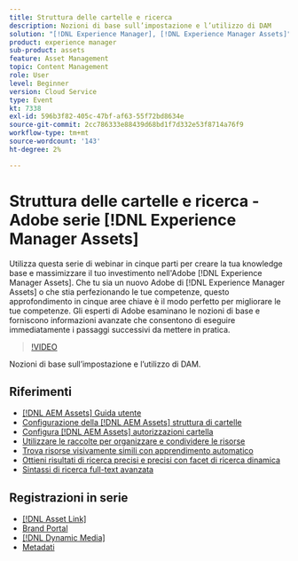 ```yaml
---
title: Struttura delle cartelle e ricerca
description: Nozioni di base sull’impostazione e l’utilizzo di DAM
solution: "[!DNL Experience Manager], [!DNL Experience Manager Assets]"
product: experience manager
sub-product: assets
feature: Asset Management
topic: Content Management
role: User
level: Beginner
version: Cloud Service
type: Event
kt: 7338
exl-id: 596b3f82-405c-47bf-af63-55f72bd8634e
source-git-commit: 2cc786333e88439d68bd1f7d332e53f8714a76f9
workflow-type: tm+mt
source-wordcount: '143'
ht-degree: 2%

---
```


# Struttura delle cartelle e ricerca - Adobe serie [!DNL Experience Manager Assets]

Utilizza questa serie di webinar in cinque parti per creare la tua knowledge base e massimizzare il tuo investimento nell&#39;Adobe [!DNL Experience Manager Assets]. Che tu sia un nuovo Adobe di [!DNL Experience Manager Assets] o che stia perfezionando le tue competenze, questo approfondimento in cinque aree chiave è il modo perfetto per migliorare le tue competenze. Gli esperti di Adobe esaminano le nozioni di base e forniscono informazioni avanzate che consentono di eseguire immediatamente i passaggi successivi da mettere in pratica.

>[!VIDEO](https://video.tv.adobe.com/v/332135/?quality=12&learn=on&hidetitle=true)

Nozioni di base sull’impostazione e l’utilizzo di DAM.

## Riferimenti

* [[!DNL AEM Assets] Guida utente](https://experienceleague.adobe.com/en/docs/experience-manager-65/content/assets/assets)
* [Configurazione della  [!DNL AEM Assets] struttura di cartelle](https://experienceleague.adobe.com/en/docs/experience-manager-learn/assets/configuring/baseline-folders)
* [Configura [!DNL AEM Assets] autorizzazioni cartella](https://experienceleague.adobe.com/en/docs/experience-manager-learn/assets/configuring/baseline-permissions)
* [Utilizzare le raccolte per organizzare e condividere le risorse](https://experienceleague.adobe.com/en/docs/experience-manager-learn/assets/search-and-discovery/collections)
* [Trova risorse visivamente simili con apprendimento automatico](https://experienceleague.adobe.com/en/docs/experience-manager-learn/assets/search-and-discovery/search)
* [Ottieni risultati di ricerca precisi e precisi con facet di ricerca dinamica](https://experienceleague.adobe.com/en/docs/experience-manager-learn/assets/search-and-discovery/search)
* [Sintassi di ricerca full-text avanzata](https://experienceleague.adobe.com/en/docs/experience-manager-64/assets/using/gql-search#using)

## Registrazioni in serie

* [[!DNL Asset Link]](asset-link.md)
* [Brand Portal](brand-portal.md)
* [[!DNL Dynamic Media]](dynamic-media.md)
* [Metadati](metadata.md)
